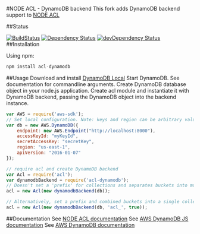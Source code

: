 #NODE ACL - DynamoDB backend
This fork adds DynamoDB backend support to [NODE ACL](https://github.com/OptimalBits/node_acl)

##Status

[![BuildStatus](https://secure.travis-ci.org/nharris85/node_acl_dynamodb.png?branch=master)](http://travis-ci.org/nharris85/node_acl_dynamodb)
[![Dependency Status](https://david-dm.org/nharris85/node_acl_dynamodb.svg)](https://david-dm.org/nharris85/node_acl_dynamodb)
[![devDependency Status](https://david-dm.org/nharris85/node_acl_dynamodb/dev-status.svg)](https://david-dm.org/nharris85/node_acl_dynamodb#info=devDependencies)
##Installation

Using npm:

```javascript
npm install acl-dynamodb
```

##Usage
Download and install [DynamoDB Local](http://docs.aws.amazon.com/amazondynamodb/latest/developerguide/Tools.DynamoDBLocal.html#Tools.DynamoDBLocal.DownloadingAndRunning)
Start DynamoDB. See documentation for commandline arguments.
Create DynamoDB database object in your node.js application.
Create acl module and instantiate it with DynamoDB backend, passing the DynamoDB object into the backend instance.

```javascript
var AWS = require('aws-sdk');
// Set local configuration. Note: keys and region can be arbitrary values but must be set
var db = new AWS.DynamoDB({
    endpoint: new AWS.Endpoint("http://localhost:8000"),
    accessKeyId: "myKeyId",
    secretAccessKey: "secretKey",
    region: "us-east-1",
    apiVersion: "2016-01-07"
});

// require acl and create DynamoDB backend
var Acl = require('acl');
var dynamodbBackend = require('acl-dynamodb');
// Doesn't set a 'prefix' for collections and separates buckets into multiple collections.
acl = new Acl(new dynamodbBackend(db));

// Alternatively, set a prefix and combined buckets into a single collection
acl = new Acl(new dynamodbBackend(db, 'acl_', true));
```

##Documentation
See [NODE ACL documentation](https://github.com/OptimalBits/node_acl#documentation)
See [AWS DynamoDB JS documentation](http://docs.aws.amazon.com/AWSJavaScriptSDK/latest/AWS/DynamoDB.html)
See [AWS DynamoDB documentation](http://aws.amazon.com/documentation/dynamodb/)
